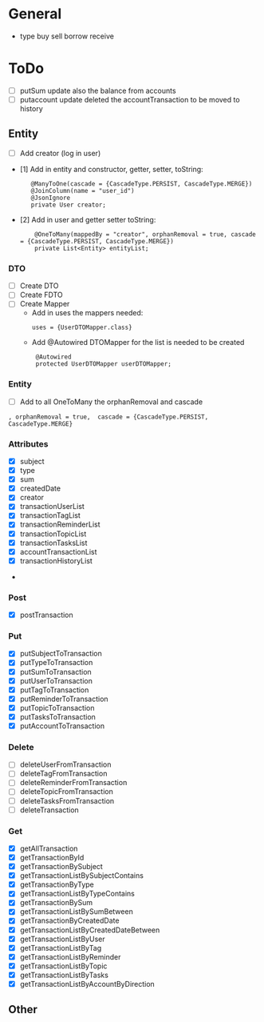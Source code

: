 # General

- type buy sell borrow receive

# ToDo

- [ ] putSum update also the balance from accounts
- [ ] putaccount update deleted the accountTransaction to be moved to history

## Entity

- [ ] Add creator (log in user)
- [1] Add in entity and constructor, getter, setter, toString:
   ```
      @ManyToOne(cascade = {CascadeType.PERSIST, CascadeType.MERGE})
      @JoinColumn(name = "user_id")
      @JsonIgnore
      private User creator;
  ```
- [2] Add in user and getter setter toString:
  ```
      @OneToMany(mappedBy = "creator", orphanRemoval = true, cascade = {CascadeType.PERSIST, CascadeType.MERGE})
      private List<Entity> entityList;
  ```

### DTO

- [ ] Create DTO
- [ ] Create FDTO
- [ ] Create Mapper
    - Add in uses the mappers needed:
      ```
      uses = {UserDTOMapper.class}
      ```
    - Add @Autowired DTOMapper for the list is needed to be created
      ```
       @Autowired
       protected UserDTOMapper userDTOMapper;
      ```

### Entity

- [ ] Add to all OneToMany the orphanRemoval and cascade

```
, orphanRemoval = true,  cascade = {CascadeType.PERSIST, CascadeType.MERGE}
```

### Attributes

- [x] subject
- [x] type
- [x] sum
- [x] createdDate
- [x] creator
- [x] transactionUserList
- [x] transactionTagList
- [x] transactionReminderList
- [x] transactionTopicList
- [x] transactionTasksList
- [x] accountTransactionList
- [x] transactionHistoryList

- 
### Post

- [x] postTransaction

### Put

- [x] putSubjectToTransaction
- [x] putTypeToTransaction
- [x] putSumToTransaction
- [x] putUserToTransaction
- [x] putTagToTransaction
- [x] putReminderToTransaction
- [x] putTopicToTransaction
- [x] putTasksToTransaction
- [x] putAccountToTransaction

### Delete

- [ ] deleteUserFromTransaction
- [ ] deleteTagFromTransaction
- [ ] deleteReminderFromTransaction
- [ ] deleteTopicFromTransaction
- [ ] deleteTasksFromTransaction
- [ ] deleteTransaction

### Get

- [x] getAllTransaction
- [x] getTransactionById
- [x] getTransactionBySubject
- [x] getTransactionListBySubjectContains
- [x] getTransactionByType
- [x] getTransactionListByTypeContains
- [x] getTransactionBySum
- [x] getTransactionListBySumBetween
- [x] getTransactionByCreatedDate
- [x] getTransactionListByCreatedDateBetween
- [x] getTransactionListByUser
- [x] getTransactionListByTag
- [x] getTransactionListByReminder
- [x] getTransactionListByTopic
- [x] getTransactionListByTasks
- [x] getTransactionListByAccountByDirection

## Other
